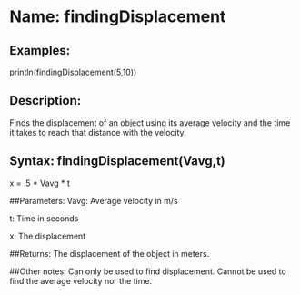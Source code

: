 # Name: findingDisplacement

## Examples:
println(findingDisplacement(5,10))

## Description:
Finds the displacement of an object using its average velocity and the time it takes to reach that distance with the velocity.

## Syntax: findingDisplacement(Vavg,t)

x = .5 * Vavg * t

##Parameters: 
Vavg: Average velocity in m/s

t: Time in seconds

x: The displacement

##Returns:
The displacement of the object in meters.

##Other notes:
Can only be used to find displacement. Cannot be used to find the average velocity nor the time.
